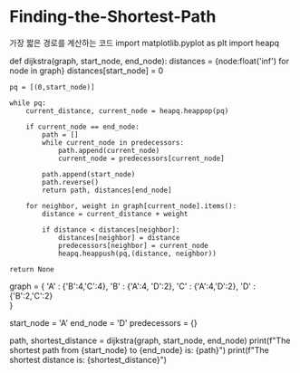 # Finding-the-Shortest-Path
가장 짧은 경로를 계산하는 코드
import matplotlib.pyplot as plt
import heapq

def dijkstra(graph, start_node, end_node):
    distances = {node:float('inf') for node in graph}
    distances[start_node] = 0
    
    pq = [(0,start_node)]
    
    while pq:
        current_distance, current_node = heapq.heappop(pq)
        
        if current_node == end_node:
            path = []
            while current_node in predecessors:
                path.append(current_node)
                current_node = predecessors[current_node]
            
            path.append(start_node)
            path.reverse()
            return path, distances[end_node]
        
        for neighbor, weight in graph[current_node].items():
            distance = current_distance + weight
            
            if distance < distances[neighbor]:
                distances[neighbor] = distance
                predecessors[neighbor] = current_node
                heapq.heappush(pq,(distance, neighbor))
                
    return None
            

graph = {
    'A' : {'B':4,'C':4},
    'B' : {'A':4, 'D':2},
    'C' : {'A':4,'D':2},
    'D' : {'B':2,'C':2}   
    }

start_node = 'A'
end_node = 'D'
predecessors = {}


path, shortest_distance = dijkstra(graph, start_node, end_node)
print(f"The shortest path from {start_node} to {end_node} is: {path}")
print(f"The shortest distance is: {shortest_distance}")
